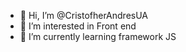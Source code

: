 - 👋 Hi, I’m @CristofherAndresUA
- 👀 I’m interested in Front end
- 🌱 I’m currently learning framework JS
